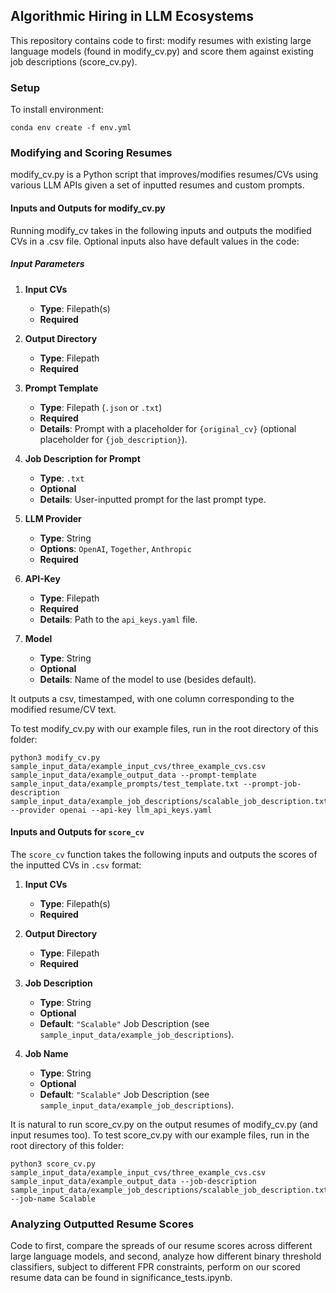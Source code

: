 ## Algorithmic Hiring in LLM Ecosystems 

This repository contains code to first: modify resumes with existing large language models (found in modify_cv.py) and score them against existing job descriptions (score_cv.py).

### Setup

To install environment:

```
conda env create -f env.yml
```

### Modifying and Scoring Resumes

modify_cv.py is a Python script that improves/modifies resumes/CVs using various LLM APIs given a set of inputted resumes and custom prompts.

#### Inputs and Outputs for modify_cv.py

Running modify_cv takes in the following inputs and outputs the modified CVs in a .csv file. Optional inputs also have default values in the code:
 
##### Input Parameters

1. **Input CVs**  
   - **Type**: Filepath(s)  
   - **Required**

2. **Output Directory**  
   - **Type**: Filepath  
   - **Required**

3. **Prompt Template**  
   - **Type**: Filepath (`.json` or `.txt`)  
   - **Required**  
   - **Details**: Prompt with a placeholder for `{original_cv}` (optional placeholder for `{job_description}`).

4. **Job Description for Prompt**  
   - **Type**: `.txt`  
   - **Optional**  
   - **Details**: User-inputted prompt for the last prompt type.

5. **LLM Provider**  
   - **Type**: String  
   - **Options**: `OpenAI`, `Together`, `Anthropic`  
   - **Required**

6. **API-Key**  
   - **Type**: Filepath  
   - **Required**  
   - **Details**: Path to the `api_keys.yaml` file.

7. **Model**  
   - **Type**: String  
   - **Optional**  
   - **Details**: Name of the model to use (besides default).

It outputs a csv, timestamped, with one column corresponding to the modified resume/CV text. 

To test modify_cv.py with our example files, run in the root directory of this folder: 

```
python3 modify_cv.py sample_input_data/example_input_cvs/three_example_cvs.csv sample_input_data/example_output_data --prompt-template sample_input_data/example_prompts/test_template.txt --prompt-job-description sample_input_data/example_job_descriptions/scalable_job_description.txt --provider openai --api-key llm_api_keys.yaml 

```

#### Inputs and Outputs for `score_cv`

The `score_cv` function takes the following inputs and outputs the scores of the inputted CVs in `.csv` format:

1. **Input CVs**  
   - **Type**: Filepath(s)  
   - **Required**

2. **Output Directory**  
   - **Type**: Filepath  
   - **Required**

3. **Job Description**  
   - **Type**: String  
   - **Optional**  
   - **Default**: `"Scalable"` Job Description (see `sample_input_data/example_job_descriptions`).

4. **Job Name**  
   - **Type**: String  
   - **Optional**  
   - **Default**: `"Scalable"` Job Description (see `sample_input_data/example_job_descriptions`).

It is natural to run score_cv.py on the output resumes of modify_cv.py (and input resumes too). To test score_cv.py with our example files, run in the root directory of this folder: 

```
python3 score_cv.py sample_input_data/example_input_cvs/three_example_cvs.csv sample_input_data/example_output_data --job-description sample_input_data/example_job_descriptions/scalable_job_description.txt --job-name Scalable
```

### Analyzing Outputted Resume Scores

Code to first, compare the spreads of our resume scores across different large language models, and second, analyze how different binary threshold classifiers, subject to different FPR constraints, perform on our scored resume data can be found in significance_tests.ipynb.  
